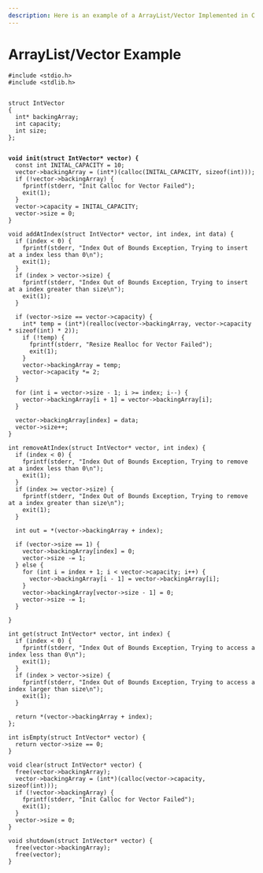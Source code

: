 ```yaml
---
description: Here is an example of a ArrayList/Vector Implemented in C
---
```


# ArrayList/Vector Example

<pre class="language-c"><code class="lang-c">#include &#x3C;stdio.h>  
#include &#x3C;stdlib.h>


struct IntVector
{
  int* backingArray;
  int capacity;
  int size;
};

<strong>
</strong><strong>void init(struct IntVector* vector) {
</strong>  const int INITAL_CAPACITY = 10;
  vector->backingArray = (int*)(calloc(INITAL_CAPACITY, sizeof(int)));
  if (!vector->backingArray) {
    fprintf(stderr, "Init Calloc for Vector Failed");
    exit(1);
  }
  vector->capacity = INITAL_CAPACITY;
  vector->size = 0;
}

void addAtIndex(struct IntVector* vector, int index, int data) {
  if (index &#x3C; 0) {
    fprintf(stderr, "Index Out of Bounds Exception, Trying to insert at a index less than 0\n");
    exit(1);
  }
  if (index > vector->size) {
    fprintf(stderr, "Index Out of Bounds Exception, Trying to insert at a index greater than size\n");
    exit(1);
  }

  if (vector->size == vector->capacity) {
    int* temp = (int*)(realloc(vector->backingArray, vector->capacity * sizeof(int) * 2));
    if (!temp) {
      fprintf(stderr, "Resize Realloc for Vector Failed");
      exit(1);
    }
    vector->backingArray = temp;
    vector->capacity *= 2;
  }
  
  for (int i = vector->size - 1; i >= index; i--) {
    vector->backingArray[i + 1] = vector->backingArray[i];
  }

  vector->backingArray[index] = data;
  vector->size++;
}

int removeAtIndex(struct IntVector* vector, int index) {
  if (index &#x3C; 0) {
    fprintf(stderr, "Index Out of Bounds Exception, Trying to remove at a index less than 0\n");
    exit(1);
  }
  if (index >= vector->size) {
    fprintf(stderr, "Index Out of Bounds Exception, Trying to remove at a index greater than size\n");
    exit(1);
  }

  int out = *(vector->backingArray + index);

  if (vector->size == 1) {
    vector->backingArray[index] = 0;
    vector->size -= 1;
  } else {
    for (int i = index + 1; i &#x3C; vector->capacity; i++) {
      vector->backingArray[i - 1] = vector->backingArray[i];
    }
    vector->backingArray[vector->size - 1] = 0;
    vector->size -= 1;
  }

}

int get(struct IntVector* vector, int index) {
  if (index &#x3C; 0) {
    fprintf(stderr, "Index Out of Bounds Exception, Trying to access a index less than 0\n");
    exit(1);
  }
  if (index > vector->size) {
    fprintf(stderr, "Index Out of Bounds Exception, Trying to access a index larger than size\n");
    exit(1);
  }

  return *(vector->backingArray + index);
};

int isEmpty(struct IntVector* vector) {
  return vector->size == 0;
}

void clear(struct IntVector* vector) {
  free(vector->backingArray);
  vector->backingArray = (int*)(calloc(vector->capacity, sizeof(int)));
  if (!vector->backingArray) {
    fprintf(stderr, "Init Calloc for Vector Failed");
    exit(1);
  }
  vector->size = 0;
}

void shutdown(struct IntVector* vector) {
  free(vector->backingArray);
  free(vector);
}
</code></pre>
